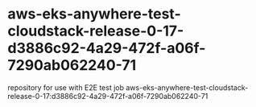 # aws-eks-anywhere-test-cloudstack-release-0-17-d3886c92-4a29-472f-a06f-7290ab062240-71
repository for use with E2E test job aws-eks-anywhere-test-cloudstack-release-0-17:d3886c92-4a29-472f-a06f-7290ab062240-71

